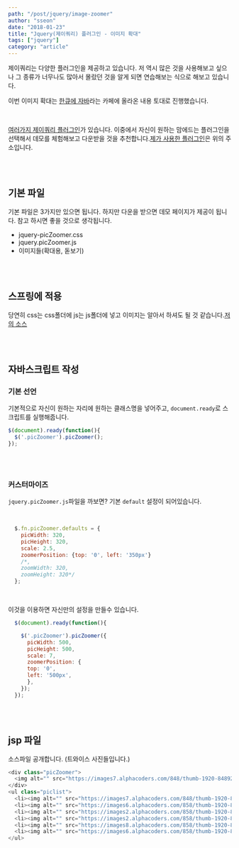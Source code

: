 ```yaml
---
path: "/post/jquery/image-zoomer"
author: "sseon"
date: "2018-01-23"
title: "Jquery(제이쿼리) 플러그인 - 이미지 확대"
tags: ["jquery"]
category: "article"
---
```


제이쿼리는 다양한 플러그인을 제공하고 있습니다. 저 역시 많은 것을 사용해보고 싶으나 그 종류가 너무나도 많아서 몰랐던 것을 알게 되면 연습해보는 식으로 해보고 있습니다.
<br/>

이번 이미지 확대는 [한큐에 자바](http://cafe.naver.com/javahanq/4748)라는 카페에 올라온 내용 토대로 진행했습니다.

<br/>

[여러가지 제이쿼리 플러그인](https://www.jqueryscript.net/zoom/)가 있습니다. 이중에서 자신이 원하는 맘에드는 플러그인을 선택해서 데모를 체험해보고 다운받을 것을 추천합니다.[제가 사용한 플러그인](https://www.jqueryscript.net/zoom/jQuery-Plugin-For-Image-Zoom-On-Hover-picZoomer.html)은 위의 주소입니다.

<br/>
<br/>

## 기본 파일

기본 파일은 3가지만 있으면 됩니다. 하지만 다운을 받으면 데모 페이지가 제공이 됩니다. 참고 하시면 좋을 것으로 생각됩니다.
<br/>

- jquery-picZoomer.css
- jquery.picZoomer.js
- 이미지들(확대용, 돋보기)

<br/>
<br/>

## 스프링에 적용

당연히 css는 css폴더에 js는 js폴더에 넣고 이미지는 알아서 하셔도 될 것 같습니다.[저의 소스](https://github.com/SeonHyungJo/My_Study/tree/master/Jquery/Practise_jquery_imageZoomer)

<br/>
<br/>

## 자바스크립트 작성

### 기본 선언

기본적으로 자신이 원하는 자리에 원하는 클래스명을 넣어주고, `document.ready`로 스크립트를 실행해줍니다.

```javascript
$(document).ready(function(){
  $('.picZoomer').picZoomer();
});
```

<br/>
<br/>

### 커스터마이즈

`jquery.picZoomer.js`파일을 까보면? 기본 `default` 설정이 되어있습니다.

<br/>

```javascript
  $.fn.picZoomer.defaults = {
    picWidth: 320,
    picHeight: 320,
    scale: 2.5,
    zoomerPosition: {top: '0', left: '350px'}
    /*,
    zoomWidth: 320,
    zoomHeight: 320*/
  };
```

<br/>

이것을 이용하면 자신만의 설정을 만들수 있습니다.
<br/>

```javascript
  $(document).ready(function(){

    $('.picZoomer').picZoomer({
      picWidth: 500,
      picHeight: 500,
      scale: 7,
      zoomerPosition: {
      top: '0',
      left: '500px',
      },
    });
  });
```

<br/>
<br/>

## jsp 파일

소스파일 공개합니다. (트와이스 사진들입니다.)

```javascript
<div class="picZoomer">
  <img alt="" src="https://images7.alphacoders.com/848/thumb-1920-848920.png">
</div>
<ul class="piclist">
  <li><img alt="" src="https://images7.alphacoders.com/848/thumb-1920-848920.png"></li>
  <li><img alt="" src="https://images6.alphacoders.com/858/thumb-1920-858060.jpg"></li>
  <li><img alt="" src="https://images2.alphacoders.com/858/thumb-1920-858066.jpg"></li>
  <li><img alt="" src="https://images2.alphacoders.com/858/thumb-1920-858067.jpg"></li>
  <li><img alt="" src="https://images8.alphacoders.com/858/thumb-1920-858065.jpg"></li>
  <li><img alt="" src="https://images6.alphacoders.com/858/thumb-1920-858060.jpg"></li>
</ul>
```
